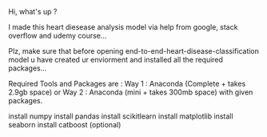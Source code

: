 Hi,
what's up ?

I made this heart diesease analysis model via help from google, stack overflow and udemy course...

Plz, make sure that before opening end-to-end-heart-disease-classification model u have created ur enviorment and installed all the required packages...

Required Tools and Packages are :
Way 1 : 
    Anaconda (Complete + takes 2.9gb space) 
or 
Way 2 : 
    Anaconda (mini + takes 300mb space) with given packages.
    
 
install numpy
install pandas
install scikitlearn
install matplotlib
install seaborn
install catboost (optional)
